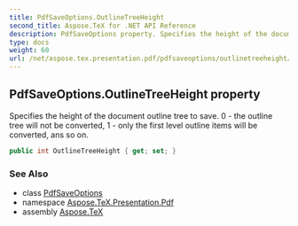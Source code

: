 ```yaml
---
title: PdfSaveOptions.OutlineTreeHeight
second_title: Aspose.TeX for .NET API Reference
description: PdfSaveOptions property. Specifies the height of the document outline tree to save. 0  the outline tree will not be converted 1  only the first level outline items will be converted ans so on
type: docs
weight: 60
url: /net/aspose.tex.presentation.pdf/pdfsaveoptions/outlinetreeheight/
---
```

## PdfSaveOptions.OutlineTreeHeight property

Specifies the height of the document outline tree to save. 0 - the outline tree will not be converted, 1 - only the first level outline items will be converted, ans so on.

```csharp
public int OutlineTreeHeight { get; set; }
```

### See Also

* class [PdfSaveOptions](../)
* namespace [Aspose.TeX.Presentation.Pdf](../../pdfsaveoptions/)
* assembly [Aspose.TeX](../../../)


